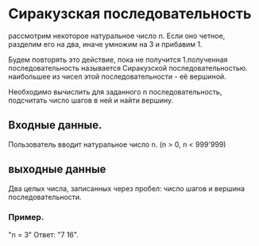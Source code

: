 # Сиракузская последовательность
рассмотрим некоторое натуральное число n.
Если оно четное, разделим его на два, иначе умножим на 3 и прибавим 1.

Будем повторять это действие, пока не получится 1.полученная последовательность называется Сиракузской последовательностью.
наибольшее из чисел этой последовательности - её вершиной.

Необходимо вычислить для заданного n последовательность, подсчитать число шагов в ней и найти вершину. 

## Входные данные.
Пользователь вводит натуральное число n. (n > 0, n < 999'999)
## выходные данные
Два целых числа, записанных через пробел: число шагов и вершина последовательности.

### Пример.
"n = 3"
Ответ: "7 16".
